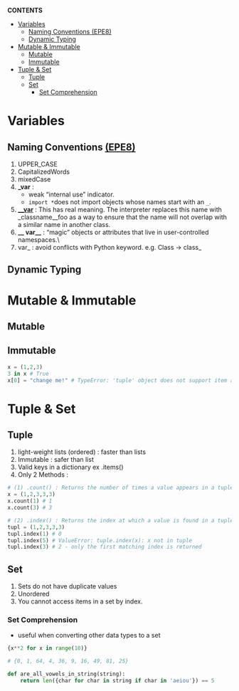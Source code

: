 **CONTENTS**
- [Variables](#variables)
  - [Naming Conventions (EPE8)](#naming-conventions-epe8)
  - [Dynamic Typing](#dynamic-typing)
- [Mutable & Immutable](#mutable--immutable)
  - [Mutable](#mutable)
  - [Immutable](#immutable)
- [Tuple & Set](#tuple--set)
  - [Tuple](#tuple)
  - [Set](#set)
    - [Set Comprehension](#set-comprehension)

# Variables

## Naming Conventions [(EPE8)](https://peps.python.org/pep-0008/#naming-conventions)
1. UPPER_CASE
2. CapitalizedWords
3. mixedCase
4. **_var** : 
   - weak “internal use” indicator.
   - ```import *```does not import objects whose names start with an ```_```.
5. [**__var**](https://stackoverflow.com/questions/1301346/what-is-the-meaning-of-single-and-double-underscore-before-an-object-name) : This has real meaning. The interpreter replaces this name with _classname__foo as a way to ensure that the name will not overlap with a similar name in another class.
6. **__ var__** : “magic” objects or attributes that live in user-controlled namespaces.\
7. var_ : avoid conflicts with Python keyword. e.g. Class -> class_

## Dynamic Typing

# Mutable & Immutable
## Mutable
## Immutable
```python
x = (1,2,3)
3 in x # True
x[0] = "change me!" # TypeError: 'tuple' object does not support item assignment
```
# Tuple & Set 
## Tuple
1. light-weight lists (ordered) : faster than lists
2. Immutable : safer than list
3. Valid keys in a dictionary ex .items() 
4. Only 2 Methods : 
```python
# (1) .count() : Returns the number of times a value appears in a tuple
x = (1,2,3,3,3)
x.count(1) # 1
x.count(3) # 3

# (2) .index() : Returns the index at which a value is found in a tuple.
tupl = (1,2,3,3,3)
tupl.index(1) # 0
tupl.index(5) # ValueError: tuple.index(x): x not in tuple
tupl.index(3) # 2 - only the first matching index is returned
```

## Set 

1. Sets do not have duplicate values
2. Unordered
3. You cannot access items in a set by index.
### Set Comprehension
-  useful when converting other data types to a set
```python
{x**2 for x in range(10)}

# {0, 1, 64, 4, 36, 9, 16, 49, 81, 25}

def are_all_vowels_in_string(string):
    return len({char for char in string if char in 'aeiou'}) == 5
```